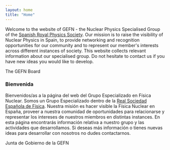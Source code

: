 ```yaml
---
layout: home
title: "Home"
---
```


Welcome to the website of GEFN - the Nuclear Physics Specialised Group of the <a href="https://rsef.es/">Spanish Royal Physics Society</a>. 
Our mission is to raise the visibility of Nuclear Physics in Spain, to provide networking and recognition opportunities for our 
community and to represent our member's interests across different instances of society. 
This website collects relevant information about our specialised group. 
Do not hesitate to contact us if you have new ideas you would like to develop. 

The GEFN Board

### Bienvenida
Bienvenidos/as a la página del web del Grupo Especializado en Física Nuclear. 
Somos un Grupo Especializado dentro de la <a href="https://rsef.es/">Real Sociedad Española de Física</a>.
Nuestra misión es hacer visible la Física Nuclear en España, proveer a nuestra comunidad de oportunidades para relacionarse
y representar los intereses de nuestros miembros en distintas instances. 
En esta página encontrarás información relativa a nuestro grupo y las actividades que desarrollamos. 
Si deseas más información  o tienes nuevas ideas para desarrollar con nosotros no dudes contactarnos.

Junta de Gobierno de la GEFN
